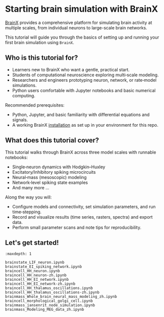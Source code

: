 # Starting brain simulation with BrainX 

[BrainX](https://github.com/chaobrain) provides a comprehensive platform for 
simulating brain activity at multiple scales, from individual neurons to 
large-scale brain networks. 

This tutorial will guide you through the basics of setting up and running 
your first brain simulation using ``BrainX``.


## Who is this tutorial for?

- Learners new to BrainX who want a gentle, practical start.
- Students of computational neuroscience exploring multi‑scale modeling.
- Researchers and engineers prototyping neuron, network, or rate‑model simulations.
- Python users comfortable with Jupyter notebooks and basic numerical computing.

Recommended prerequisites:

- Python, Jupyter, and basic familiarity with differential equations and signals.
- A working BrainX [installation](./install.md) as set up in your environment for this repo.

## What does this tutorial cover?

This tutorial walks through BrainX across three model scales with runnable notebooks:

- Single‑neuron dynamics with Hodgkin–Huxley
- Excitatory/Inhibitory spiking microcircuits
- Neural‑mass (mesoscopic) modeling
- Network‑level spiking state examples
- And many more ...

Along the way you will:

- Configure models and connectivity, set simulation parameters, and run time‑stepping.
- Record and visualize results (time series, rasters, spectra) and export data.
- Perform small parameter scans and note tips for reproducibility.


## Let's get started!

```{toctree}
:maxdepth: 1

brainstate_LIF_neuron.ipynb
brainstate_EI_spiking_network.ipynb
braincell_HH_neuron.ipynb
braincell_HH_neuron-zh.ipynb
braincell_HH_EI_network.ipynb
braincell_HH_EI_network-zh.ipynb
braincell_HH_thalamus_oscillations.ipynb
braincell_HH_thalamus_oscillations-zh.ipynb
brainmass_Whole_brain_neural_mass_modeling_zh.ipynb
braincell_morphological_golgi_cell.ipynb
brainmass_jansenrit_node_simulation.ipynb
brainmass_Modeling_MEG_data_zh.ipynb
```


